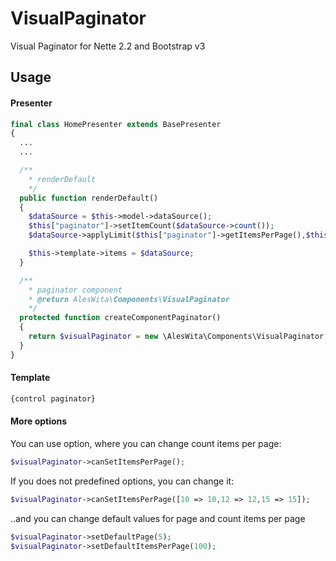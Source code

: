 # VisualPaginator
Visual Paginator for Nette 2.2 and Bootstrap v3

## Usage
#### Presenter
```php
final class HomePresenter extends BasePresenter
{
  ...
  ...

  /**
    * renderDefault
    */
  public function renderDefault()
  {
    $dataSource = $this->model->dataSource();
    $this["paginator"]->setItemCount($dataSource->count());
    $dataSource->applyLimit($this["paginator"]->getItemsPerPage(),$this["paginator"]->getOffset());

    $this->template->items = $dataSource;
  }

  /**
    * paginator component
    * @return AlesWita\Components\VisualPaginator
    */
  protected function createComponentPaginator()
  {
    return $visualPaginator = new \AlesWita\Components\VisualPaginator;
  }
}
```
#### Template
```html
{control paginator}
```


#### More options
You can use option, where you can change count items per page:
```php
$visualPaginator->canSetItemsPerPage();
```

If you does not predefined options, you can change it:
```php
$visualPaginator->canSetItemsPerPage([10 => 10,12 => 12,15 => 15]);
```

..and you can change default values for page and count items per page
```php
$visualPaginator->setDefaultPage(5);
$visualPaginator->setDefaultItemsPerPage(100);
```
